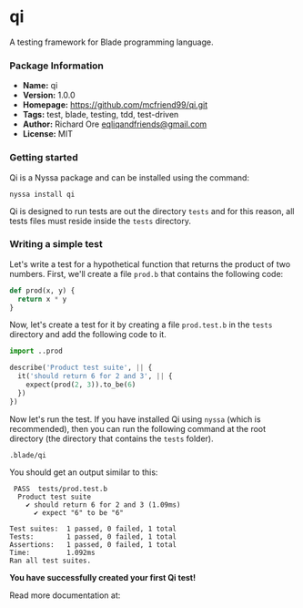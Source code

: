 # qi

A testing framework for Blade programming language.

### Package Information

- **Name:** qi
- **Version:** 1.0.0
- **Homepage:** https://github.com/mcfriend99/qi.git
- **Tags:** test, blade, testing, tdd, test-driven
- **Author:** Richard Ore <eqliqandfriends@gmail.com>
- **License:** MIT

### Getting started

Qi is a Nyssa package and can be installed using the command:

```
nyssa install qi
```

Qi is designed to run tests are out the directory `tests` and for this reason, all tests files must reside inside the `tests` directory.

### Writing a simple test

Let's write a test for a hypothetical function that returns the product of two numbers. First, we'll create a file `prod.b` that contains the following code:

```py
def prod(x, y) {
  return x * y
}
```

Now, let's create a test for it by creating a file `prod.test.b` in the `tests` directory and add the following code to it.

```py
import ..prod

describe('Product test suite', || {
  it('should return 6 for 2 and 3', || {
    expect(prod(2, 3)).to_be(6)
  })
})
```

Now let's run the test. If you have installed Qi using `nyssa` (which is recommended), then you can run the following command at the root directory (the directory that contains the `tests` folder).

```
.blade/qi
```

You should get an output similar to this:

```
 PASS  tests/prod.test.b
  Product test suite
    ✔ should return 6 for 2 and 3 (1.09ms)
      ✔ expect "6" to be "6"

Test suites:  1 passed, 0 failed, 1 total
Tests:        1 passed, 0 failed, 1 total
Assertions:   1 passed, 0 failed, 1 total
Time:         1.092ms
Ran all test suites.
```

**You have successfully created your first Qi test!**

Read more documentation at:
